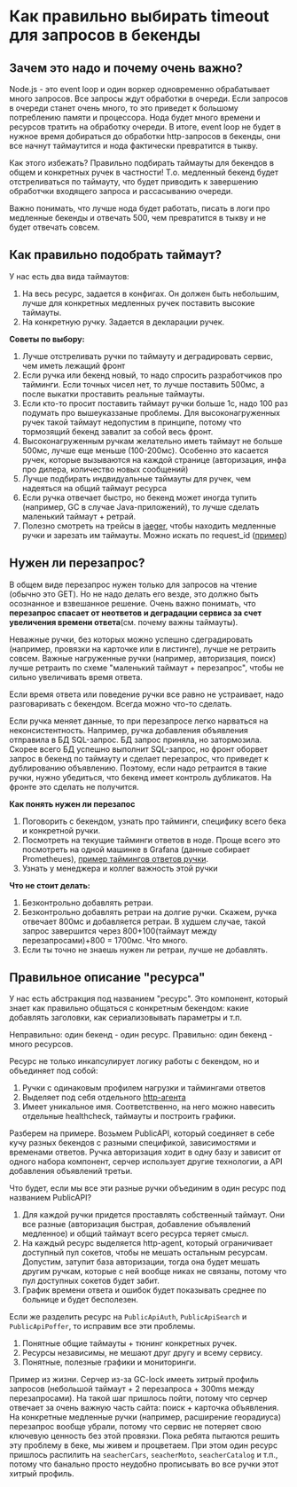 # Как правильно выбирать timeout для запросов в бекенды

## Зачем это надо и почему очень важно?

Node.js - это event loop и один воркер одновременно обрабатывает много запросов.
Все запросы ждут обработки в очереди.
Если запросов в очереди станет очень много, то это приведет к большому потреблению памяти и процессора.
Нода будет много времени и ресурсов тратить на обработку очереди.
В итоге, event loop не будет в нужное время добираться до обработки http-запросов в бекенды, они все начнут таймаутится и нода фактически превратится в тыкву.

Как этого избежать? Правильно подбирать таймауты для бекендов в общем и конкретных ручек в частности!
Т.о. медленный бекенд будет отстреливаться по таймауту,
что будет приводить к завершению обработчки входящего запроса и рассасыванию очереди.

Важно понимать, что лучше нода будет работать, писать в логи про медленные бекенды и отвечать 500, чем превратится в тыкву и не будет отвечать совсем.

## Как правильно подобрать таймаут?

У нас есть два вида таймаутов:
1) На весь ресурс, задается в конфигах. Он должен быть небольшим, лучше для конкретных медленных ручек поставить высокие таймауты.
2) На конкретную ручку. Задается в декларации ручек.

**Советы по выбору:**
1) Лучше отстреливать ручки по таймауту и деградировать сервис, чем иметь лежащий фронт
1) Если ручка или бекенд новый, то надо спросить разработчиков про тайминги.
Если точных чисел нет, то лучше поставить 500мс, а после выкатки проставить реальные таймауты.
0) Если кто-то просит поставить таймаут ручки больше 1с, надо 100 раз подумать про вышеуказзаные проблемы.
Для высоконагруженных ручек такой таймаут недопустим в принципе, потому что тормозящий бекенд завалит за собой весь фронт.
1) Высоконагруженным ручкам желательно иметь таймаут не больше 500мс, лучше еще меньше (100-200мс).
Особенно это касается ручек, которые вызываются на каждой странице (авторизация, инфа про дилера, количество новых сообщений)
2) Лучше подбирать индвидуальные таймауты для ручек, чем надеяться на общий таймаут ресурса
1) Если ручка отвечает быстро, но бекенд может иногда тупить (например, GC в случае Java-приложений), то лучше сделать маленький таймаут + ретрай.
1) Полезно смотреть на трейсы в [jaeger](https://jaeger.vertis.yandex.net/search/), чтобы находить медленные ручки и зарезать им таймауты. Можно искать по request_id ([пример](https://jaeger.vertis.yandex.net/trace/a0d8d6ae3625abcf2ce68f85d66bfad9))

## Нужен ли перезапрос?

В общем виде перезапрос нужен только для запросов на чтение (обычно это GET).
Но не надо делать его везде, это должно быть осознанное и взвешанное решение.
Очень важно понимать, что **перезапрос спасает от неответов и деградации сервиса за счет увеличения времени ответа**(см. почему важны таймауты).

Неважные ручки, без которых можно успешно сдеградировать (например, провязки на карточке или в листинге), лучше не ретраить совсем.
Важные нагруженные ручки (например, авторизация, поиск) лучше ретраить по схеме "маленький таймаут + перезапрос",
чтобы не сильно увеличивать время ответа.

Если время ответа или поведение ручки все равно не устраивает, надо разговаривать с бекендом. Всегда можно что-то сделать.

Если ручка меняет данные, то при перезапросе легко нарваться на неконсистентность.
Например, ручка добавления объявления отправила в БД SQL-запрос. БД запрос приняла, но затормозила.
Скорее всего БД успешно выполнит SQL-запрос, но фронт оборвет запрос в бекенд по таймауту и сделает перезапрос, что приведет к дублированию объявлению.
Поэтому, если надо ретраится в такие ручки, нужно убедиться, что бекенд имеет контроль дубликатов. На фронте это сделать не получится.

**Как понять нужен ли перезапос**
1. Поговорить с бекендом, узнать про тайминги, специфику всего бека и конкретной ручки.
2. Посмотреть на текущие тайминги ответов в ноде. Проще всего это посмотреть на одной машинке в Grafana (данные собирает Prometheues), [пример таймингов ответов ручки](https://grafana.vertis.yandex-team.ru/d/gijPm-Iik/autoru-nodejs-frontends-backend-total-timings?orgId=1&refresh=1m&var-source=Prometheus&var-job=autoru-frontend-desktop&var-dc=All&var-backend=publicApiSearch&var-name=GET%20%2F1.0%2Fsearch%2F%7Bcategory%7D%2Fcount).
3. Узнать у менеджера и коллег важность этой ручки

**Что не стоит делать:**
1) Безконтрольно добавлять ретраи.
2) Безконтрольно добавлять ретраи на долгие ручки.
Скажем, ручка отвечает 800мс и добавляется ретраи. В худшем случае, такой запрос завершится через 800+100(таймаут между перезапросами)+800 = 1700мс. Что много.
3) Если ты точно не знаешь нужен ли ретраи, лучше не добавлять.

## Правильное описание "ресурса"

У нас есть абстракция под названием "ресурс".
Это компонент, который знает как правильно общаться с конкретным бекендом: какие добавлять заголовки, как сериализовывать параметры и т.п.

Неправильно: один бекенд - один ресурс. Правильно: один бекенд - много ресурсов.

Ресурс не только инкапсулирует логику работы с бекендом, но и объединяет под собой:
1. Ручки с одинаковым профилем нагрузки и таймингами ответов
2. Выделяет под себя отдельного [http-агента](https://nodejs.org/dist/latest-v8.x/docs/api/http.html#http_class_http_agent)
3. Имеет уникальное имя. Соответственно, на него можно навесить отдельные healthcheck, таймауты и построить графики.

Разберем на примере. Возьмем PublicAPI, который соединяет в себе кучу разных бекендов с разными спецификой, зависимостями и временами ответов.
Ручка авторизация ходит в одну базу и зависит от одного набора компонент,
серчер использует другие технологии, а API добавления объявлений третьи.

Что будет, если мы все эти разные ручки объединим в один ресурс под названием PublicAPI?
1. Для каждой ручки придется проставлять собственный таймаут. Они все разные (авторизация быстрая, добавление объявлений медленное) и общий таймаут всего ресурса теряет смысл.
2. На каждый ресурс выделяется http-agent, который ограничивает доступный пул сокетов, чтобы не мешать остальным ресурсам.
Допустим, затупит база авторизации, тогда она будет мешать другим ручкам, которые с ней вообще никах не связаны, потому что пул доступных сокетов будет забит.
3. График времени ответа и ошибок будет показывать среднее по больнице и будет бесполезен.

Если же разделить ресурс на `PublicApiAuth`, `PublicApiSearch` и `PublicApiPoffer`, то исправим все эти проблемы.
1. Понятные общие таймауты + тюнинг конкретных ручек.
2. Ресурсы независимы, не мешают друг другу и всему сервису.
3. Понятные, полезные графики и мониторинги.

Пример из жизни. Серчер из-за GC-lock имееть хитрый профиль запросов (небольшой таймаут + 2 перезапроса + 300ms между перезапросами).
На такой шаг пришлось пойти, потому что серчер отвечает за очень важную часть сайта: поиск + карточка объявления.
На конкретные медленные ручки (например, расширение георадиуса) перезапрос вообще убрали, потому что сервис не потеряет свою ключевую ценность без этой провязки.
Пока ребята пытаются решить эту проблему в беке, мы живем и процветаем.
При этом один ресурс пришлось распилить на `seacherCars`, `seacherMoto`, `seacherCatalog` и т.п., потому что банально просто неудобно прописывать во все ручки этот хитрый профиль.
